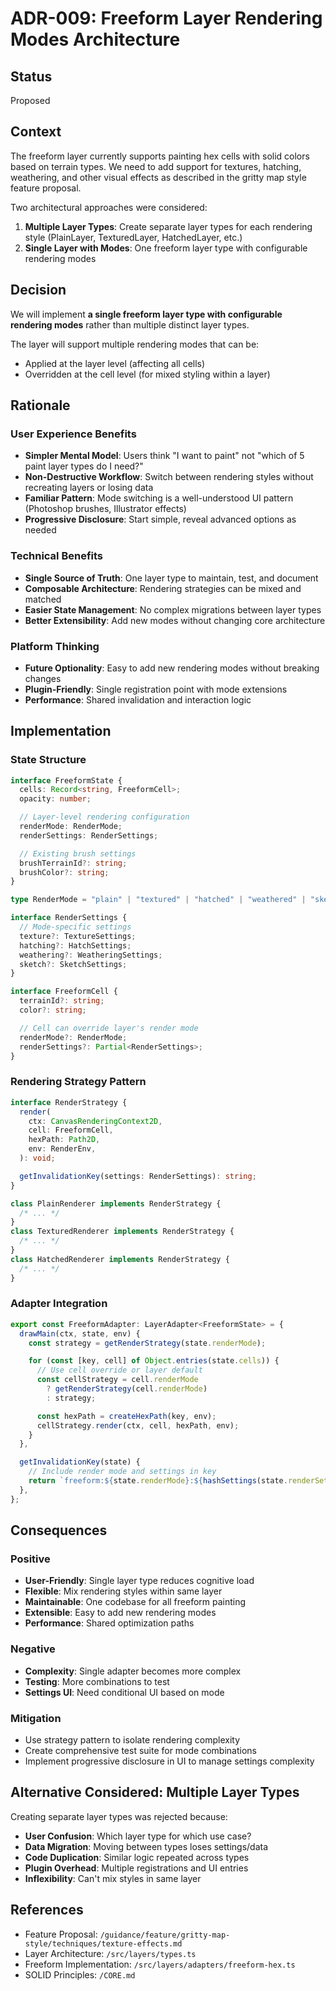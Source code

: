 # ADR-009: Freeform Layer Rendering Modes Architecture

## Status

Proposed

## Context

The freeform layer currently supports painting hex cells with solid colors based on terrain types. We need to add support for textures, hatching, weathering, and other visual effects as described in the gritty map style feature proposal.

Two architectural approaches were considered:

1. **Multiple Layer Types**: Create separate layer types for each rendering style (PlainLayer, TexturedLayer, HatchedLayer, etc.)
2. **Single Layer with Modes**: One freeform layer type with configurable rendering modes

## Decision

We will implement **a single freeform layer type with configurable rendering modes** rather than multiple distinct layer types.

The layer will support multiple rendering modes that can be:

- Applied at the layer level (affecting all cells)
- Overridden at the cell level (for mixed styling within a layer)

## Rationale

### User Experience Benefits

- **Simpler Mental Model**: Users think "I want to paint" not "which of 5 paint layer types do I need?"
- **Non-Destructive Workflow**: Switch between rendering styles without recreating layers or losing data
- **Familiar Pattern**: Mode switching is a well-understood UI pattern (Photoshop brushes, Illustrator effects)
- **Progressive Disclosure**: Start simple, reveal advanced options as needed

### Technical Benefits

- **Single Source of Truth**: One layer type to maintain, test, and document
- **Composable Architecture**: Rendering strategies can be mixed and matched
- **Easier State Management**: No complex migrations between layer types
- **Better Extensibility**: Add new modes without changing core architecture

### Platform Thinking

- **Future Optionality**: Easy to add new rendering modes without breaking changes
- **Plugin-Friendly**: Single registration point with mode extensions
- **Performance**: Shared invalidation and interaction logic

## Implementation

### State Structure

```typescript
interface FreeformState {
  cells: Record<string, FreeformCell>;
  opacity: number;

  // Layer-level rendering configuration
  renderMode: RenderMode;
  renderSettings: RenderSettings;

  // Existing brush settings
  brushTerrainId?: string;
  brushColor?: string;
}

type RenderMode = "plain" | "textured" | "hatched" | "weathered" | "sketchy";

interface RenderSettings {
  // Mode-specific settings
  texture?: TextureSettings;
  hatching?: HatchSettings;
  weathering?: WeatheringSettings;
  sketch?: SketchSettings;
}

interface FreeformCell {
  terrainId?: string;
  color?: string;

  // Cell can override layer's render mode
  renderMode?: RenderMode;
  renderSettings?: Partial<RenderSettings>;
}
```

### Rendering Strategy Pattern

```typescript
interface RenderStrategy {
  render(
    ctx: CanvasRenderingContext2D,
    cell: FreeformCell,
    hexPath: Path2D,
    env: RenderEnv,
  ): void;

  getInvalidationKey(settings: RenderSettings): string;
}

class PlainRenderer implements RenderStrategy {
  /* ... */
}
class TexturedRenderer implements RenderStrategy {
  /* ... */
}
class HatchedRenderer implements RenderStrategy {
  /* ... */
}
```

### Adapter Integration

```typescript
export const FreeformAdapter: LayerAdapter<FreeformState> = {
  drawMain(ctx, state, env) {
    const strategy = getRenderStrategy(state.renderMode);

    for (const [key, cell] of Object.entries(state.cells)) {
      // Use cell override or layer default
      const cellStrategy = cell.renderMode
        ? getRenderStrategy(cell.renderMode)
        : strategy;

      const hexPath = createHexPath(key, env);
      cellStrategy.render(ctx, cell, hexPath, env);
    }
  },

  getInvalidationKey(state) {
    // Include render mode and settings in key
    return `freeform:${state.renderMode}:${hashSettings(state.renderSettings)}:...`;
  },
};
```

## Consequences

### Positive

- **User-Friendly**: Single layer type reduces cognitive load
- **Flexible**: Mix rendering styles within same layer
- **Maintainable**: One codebase for all freeform painting
- **Extensible**: Easy to add new rendering modes
- **Performance**: Shared optimization paths

### Negative

- **Complexity**: Single adapter becomes more complex
- **Testing**: More combinations to test
- **Settings UI**: Need conditional UI based on mode

### Mitigation

- Use strategy pattern to isolate rendering complexity
- Create comprehensive test suite for mode combinations
- Implement progressive disclosure in UI to manage settings complexity

## Alternative Considered: Multiple Layer Types

Creating separate layer types was rejected because:

- **User Confusion**: Which layer type for which use case?
- **Data Migration**: Moving between types loses settings/data
- **Code Duplication**: Similar logic repeated across types
- **Plugin Overhead**: Multiple registrations and UI entries
- **Inflexibility**: Can't mix styles in same layer

## References

- Feature Proposal: `/guidance/feature/gritty-map-style/techniques/texture-effects.md`
- Layer Architecture: `/src/layers/types.ts`
- Freeform Implementation: `/src/layers/adapters/freeform-hex.ts`
- SOLID Principles: `/CORE.md`
